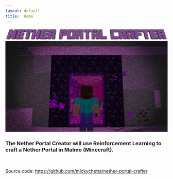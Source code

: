 ```yaml
---
layout: default
title:  Home
---
```

![logo](./images/logo.png)
<img src="./images/portal.png" alt="portal" width="800">


### The Nether Portal Creator will use Reinforcement Learning to craft a Nether Portal in Malmo (Minecraft). 

<br>

Source code: https://github.com/mickychetta/nether-portal-crafter



